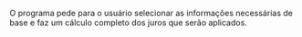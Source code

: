 O programa pede para o usuário selecionar as informações necessárias de base e faz um cálculo completo dos juros que serão aplicados.
